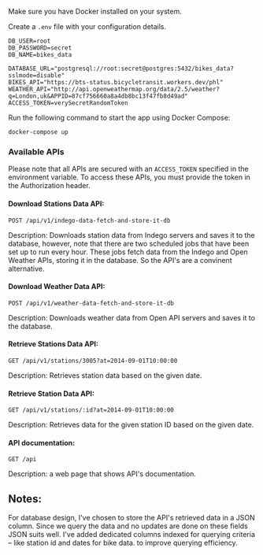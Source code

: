 Make sure you have Docker installed on your system.

Create a ```.env``` file with your configuration details.

```
DB_USER=root
DB_PASSWORD=secret
DB_NAME=bikes_data

DATABASE_URL="postgresql://root:secret@postgres:5432/bikes_data?sslmode=disable"
BIKES_API="https://bts-status.bicycletransit.workers.dev/phl"
WEATHER_API="http://api.openweathermap.org/data/2.5/weather?q=London,uk&APPID=87cf756660a8a4db8bc13f47fb8d49ad"
ACCESS_TOKEN=verySecretRandomToken
```

Run the following command to start the app using Docker Compose:

```docker-compose up```

### Available APIs

Please note that all APIs are secured with an ``` ACCESS_TOKEN ``` specified in the environment variable. To access these APIs, you must provide the token in the Authorization header.

#### Download Stations Data API:

```POST /api/v1/indego-data-fetch-and-store-it-db```

Description: Downloads station data from Indego servers and saves it to the database, however, note that there are two scheduled jobs that have been set up to run every hour. 
These jobs fetch data from the Indego and Open Weather APIs, storing it in the database. So the API's are a convinent alternative.

#### Download Weather Data API:

```POST /api/v1/weather-data-fetch-and-store-it-db```

Description: Downloads weather data from Open API servers and saves it to the database.

#### Retrieve Stations Data API:

```GET /api/v1/stations/3005?at=2014-09-01T10:00:00```

Description: Retrieves station data based on the given date.

#### Retrieve Station Data API:

```GET /api/v1/stations/:id?at=2014-09-01T10:00:00```

Description: Retrieves data for the given station ID based on the given date.

#### API documentation:

```GET /api```

Description: a web page that shows API's documentation.

## Notes:
For database design, I've chosen to store the API's retrieved data in a JSON column. 
Since we  query the data and no updates are done on these fields JSON suits well. 
I've added dedicated columns indexed for querying criteria – like station id and dates for bike data. to improve querying efficiency.
